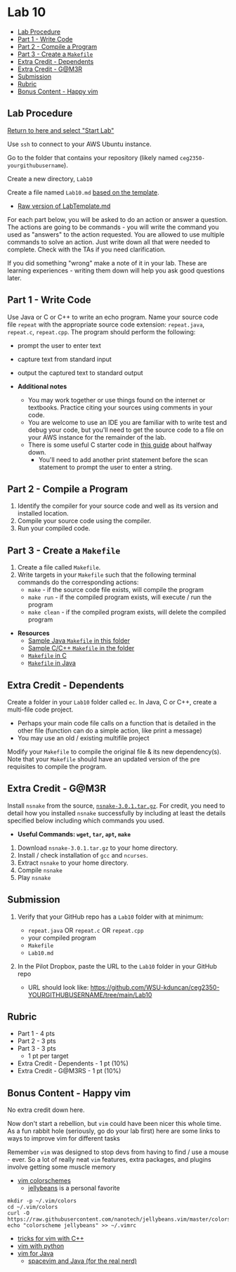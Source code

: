 # Lab 10

- [Lab Procedure](#Lab-Procedure)
- [Part 1 - Write Code](#Part-1---Write-Code)
- [Part 2 - Compile a Program](#Part-2---Compile-a-Program)
- [Part 3 - Create a `Makefile`](#Part-3---Create-a-Makefile)
- [Extra Credit - Dependents](#Extra-Credit---Dependents)
- [Extra Credit - G@M3R](#Extra-Credit---G@M3R)
- [Submission](#Submission)
- [Rubric](#Rubric)
- [Bonus Content - Happy vim](#Bonus-Content---Happy-vim)

## Lab Procedure

[Return to here and select "Start Lab"](https://awsacademy.instructure.com/courses/36184/modules/items/3080473)

Use `ssh` to connect to your AWS Ubuntu instance.

Go to the folder that contains your repository (likely named `ceg2350-yourgithubusername`).

Create a new directory, `Lab10`

Create a file named `Lab10.md` [based on the template](LabTemplate.md).

- [Raw version of LabTemplate.md](https://raw.githubusercontent.com/pattonsgirl/CEG2350/main/Labs/Lab10/LabTemplate.md)

For each part below, you will be asked to do an action or answer a question. The actions are going to be commands - you will write the command you used as "answers" to the action requested. You are allowed to use multiple commands to solve an action. Just write down all that were needed to complete. Check with the TAs if you need clarification.

If you did something "wrong" make a note of it in your lab. These are learning experiences - writing them down will help you ask good questions later.

## Part 1 - Write Code

Use Java or C or C++ to write an echo program. Name your source code file `repeat` with the appropriate source code extension: `repeat.java`, `repeat.c`, `repeat.cpp`. The program should perform the following:

- prompt the user to enter text
- capture text from standard input
- output the captured text to standard output

- **Additional notes**
  - You may work together or use things found on the internet or textbooks. Practice citing your sources using comments in your code.
  - You are welcome to use an IDE you are familiar with to write test and debug your code, but you'll need to get the source code to a file on your AWS instance for the remainder of the lab.
  - There is some useful C starter code in [this guide](https://www.geeksforgeeks.org/taking-string-input-space-c-3-different-methods/) about halfway down.
    - You'll need to add another print statement before the scan statement to prompt the user to enter a string.

## Part 2 - Compile a Program

1. Identify the compiler for your source code and well as its version and installed location.
2. Compile your source code using the compiler.
3. Run your compiled code.

## Part 3 - Create a `Makefile`

1. Create a file called `Makefile`.
2. Write targets in your `Makefile` such that the following terminal commands do the corresponding actions:
   - `make` - if the source code file exists, will compile the program
   - `make run` - if the compiled program exists, will execute / run the program
   - `make clean` - if the compiled program exists, will delete the compiled program

- **Resources**
  - [Sample Java `Makefile` in this folder](./Makefile-Java)
  - [Sample C/C++ `Makefile` in the folder](./Makefile-C)
  - [`Makefile` in C](https://www.cs.swarthmore.edu/~newhall/unixhelp/howto_makefiles.html#C)
  - [`Makefile` in Java](https://www.cs.swarthmore.edu/~newhall/unixhelp/howto_makefiles.html#java)

## Extra Credit - Dependents

Create a folder in your `Lab10` folder called `ec`. In Java, C or C++, create a multi-file code project.

- Perhaps your main code file calls on a function that is detailed in the other file (function can do a simple action, like print a message)
- You may use an old / existing multifile project

Modify your `Makefile` to compile the original file & its new dependency(s). Note that your `Makefile` should have an updated version of the pre requisites to compile the program.

## Extra Credit - G@M3R

Install `nsnake` from the source, [`nsnake-3.0.1.tar.gz`](nsnake-3.0.1.tar.gz). For credit, you need to detail how you installed `nsnake` successfully by including at least the details specified below including which commands you used.

- **Useful Commands: `wget`, `tar`, `apt`, `make`**

1. Download `nsnake-3.0.1.tar.gz` to your home directory.
2. Install / check installation of `gcc` and `ncurses`.
3. Extract `nsnake` to your home directory.
4. Compile `nsnake`
5. Play `nsnake`

## Submission

1. Verify that your GitHub repo has a `Lab10` folder with at minimum:

   - `repeat.java` OR `repeat.c` OR `repeat.cpp`
   - your compiled program
   - `Makefile`
   - `Lab10.md`

2. In the Pilot Dropbox, paste the URL to the `Lab10` folder in your GitHub repo
   - URL should look like: https://github.com/WSU-kduncan/ceg2350-YOURGITHUBUSERNAME/tree/main/Lab10

## Rubric

- Part 1 - 4 pts
- Part 2 - 3 pts
- Part 3 - 3 pts
  - 1 pt per target
- Extra Credit - Dependents - 1 pt (10%)
- Extra Credit - G@M3RS - 1 pt (10%)

## Bonus Content - Happy vim

No extra credit down here.

Now don't start a rebellion, but `vim` could have been nicer this whole time. As a fun rabbit hole (seriously, go do your lab first) here are some links to ways to improve vim for different tasks

Remember `vim` was designed to stop devs from having to find / use a mouse - ever. So a lot of really neat `vim` features, extra packages, and plugins involve getting some muscle memory

- [vim colorschemes](https://vimcolorschemes.com/)
  - [jellybeans](https://github.com/nanotech/jellybeans.vim) is a personal favorite

```
mkdir -p ~/.vim/colors
cd ~/.vim/colors
curl -O https://raw.githubusercontent.com/nanotech/jellybeans.vim/master/colors/jellybeans.vim
echo "colorscheme jellybeans" >> ~/.vimrc
```

- [tricks for vim with C++](https://www.incredibuild.com/blog/vim-c-there-is-such-a-thing-tricks-to-use-vim-in-c)
- [vim with python](https://realpython.com/vim-and-python-a-match-made-in-heaven/)
- [vim for Java](https://jqno.nl/post/2020/09/09/my-vim-setup/)
  - [spacevim and Java (for the real nerd)](https://spacevim.org/use-vim-as-a-java-ide/)
